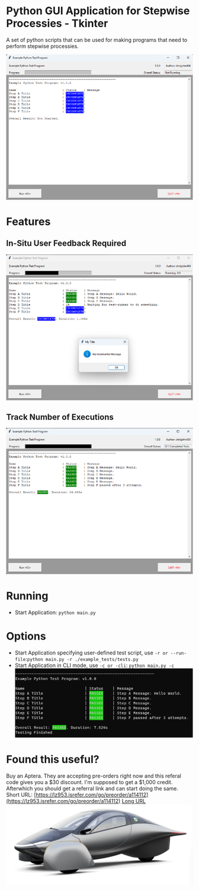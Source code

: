 # Python GUI Application for Stepwise Processies - Tkinter
A set of python scripts that can be used for making programs that need to perform stepwise processies.

![Main Window](./docs/screen-capture.png?raw=true)

# Features
## In-Situ User Feedback Required
![User Messages](./docs/ui-messages.png?raw=true)

## Track Number of Executions
![Support for Pass/Fail (Green/Red) colors](./docs/test-complete.png?raw=true)

# Running
* Start Application: `python main.py`

# Options
* Start Application specifying user-defined test script, use `-r or --run-file`:`python main.py -r ./example_tests/tests.py`
* Start Application in CLI mode, use `-c or -cli`: `python main.py -c`
![Command Line Interface Mode](./docs/cli-mode.png?raw=true)

# Found this useful?
Buy an Aptera. They are accepting pre-orders right now and this referal code gives you a $30 discount.  I'm supposed to get a $1,000 credit.  Afterwhich you should get a referral link and can start doing the same.
Short URL: [https://lz953.isrefer.com/go/preorder/a114112](https://lz953.isrefer.com/go/preorder/a114112)
[Long URL](https://aptera.us/reserve/?cookieUUID=9974e22a-e5b6-45a1-a6c7-b00afa844f9d&cookieUUID=bfd16382-63d8-489d-be51-b5686cc512ed&affiliate=114112)
[![Aptera Referral Link](https://github.com/chrisjohn404/python-gui-application-for-stepwise-processes-tkinter/blob/master/docs/sponsorship-image.jpg?raw=true)](https://aptera.us/reserve/?cookieUUID=9974e22a-e5b6-45a1-a6c7-b00afa844f9d&cookieUUID=bfd16382-63d8-489d-be51-b5686cc512ed&affiliate=114112)

